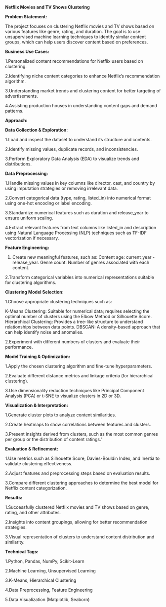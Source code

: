 **Netflix Movies and TV Shows Clustering**



**Problem Statement:**

 The project focuses on clustering Netflix movies and TV shows based on various features like genre, rating, and duration. The goal is to use unsupervised machine learning techniques to identify similar content groups, which can help users discover content based on preferences.

**Business Use Cases:**

1.Personalized content recommendations for Netflix users based on clustering.

2.Identifying niche content categories to enhance Netflix’s recommendation algorithm.

3.Understanding market trends and clustering content for better targeting of advertisements.

4.Assisting production houses in understanding content gaps and demand patterns.

**Approach:**

**Data Collection & Exploration:**

1.Load and inspect the dataset to understand its structure and contents.

2.Identify missing values, duplicate records, and inconsistencies.

3.Perform Exploratory Data Analysis (EDA) to visualize trends and distributions.

**Data Preprocessing:**

1.Handle missing values in key columns like director, cast, and country by using imputation strategies or removing irrelevant data.

2.Convert categorical data (type, rating, listed_in) into numerical format using one-hot encoding or label encoding.

3.Standardize numerical features such as duration and release_year to ensure uniform scaling.

4.Extract relevant features from text columns like listed_in and description using Natural Language Processing (NLP) techniques such as TF-IDF vectorization if necessary.

**Feature Engineering:**

1. Create new meaningful features, such as:
Content age: current_year - release_year.
Genre count: Number of genres associated with each content.

2.Transform categorical variables into numerical representations suitable for clustering algorithms.

**Clustering Model Selection:**

1.Choose appropriate clustering techniques such as:

K-Means Clustering: Suitable for numerical data; requires selecting the optimal number of clusters using the Elbow Method or Silhouette Score.
Hierarchical Clustering: Provides a tree-like structure to understand relationships between data points.
DBSCAN: A density-based approach that can help identify noise and anomalies.

2.Experiment with different numbers of clusters and evaluate their performance.

**Model Training & Optimization:**

1.Apply the chosen clustering algorithm and fine-tune hyperparameters.

2.Evaluate different distance metrics and linkage criteria (for hierarchical clustering).

3.Use dimensionality reduction techniques like Principal Component Analysis (PCA) or t-SNE to visualize clusters in 2D or 3D.

**Visualization & Interpretation:**

1.Generate cluster plots to analyze content similarities.

2.Create heatmaps to show correlations between features and clusters.

3.Present insights derived from clusters, such as the most common genres per group or the distribution of content ratings.'

**Evaluation & Refinement:**

1.Use metrics such as Silhouette Score, Davies-Bouldin Index, and Inertia to validate clustering effectiveness.

2.Adjust features and preprocessing steps based on evaluation results.

3.Compare different clustering approaches to determine the best model for Netflix content categorization.

**Results:**

1.Successfully clustered Netflix movies and TV shows based on genre, rating, and other attributes.

2.Insights into content groupings, allowing for better recommendation strategies.

3.Visual representation of clusters to understand content distribution and similarity.

**Technical Tags:**

1.Python, Pandas, NumPy, Scikit-Learn

2.Machine Learning, Unsupervised Learning

3.K-Means, Hierarchical Clustering

4.Data Preprocessing, Feature Engineering

5.Data Visualization (Matplotlib, Seaborn)




